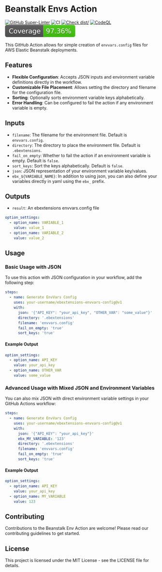 # Beanstalk Envs Action

[![GitHub Super-Linter](https://github.com/basal-luke/beanstalk-envs-action/actions/workflows/linter.yml/badge.svg)](https://github.com/super-linter/super-linter)
![CI](https://github.com/basal-luke/beanstalk-envs-action/actions/workflows/ci.yml/badge.svg)
[![Check dist/](https://github.com/basal-luke/beanstalk-envs-action/actions/workflows/check-dist.yml/badge.svg)](https://github.com/basal-luke/beanstalk-envs-action/actions/workflows/check-dist.yml)
[![CodeQL](https://github.com/basal-luke/beanstalk-envs-action/actions/workflows/codeql-analysis.yml/badge.svg)](https://github.com/basal-luke/beanstalk-envs-action/actions/workflows/codeql-analysis.yml)
[![Coverage](./badges/coverage.svg)](./badges/coverage.svg)

This GitHub Action allows for simple creation of `envvars.config` files for AWS
Elastic Beanstalk deployments.

## Features

- **Flexible Configuration**: Accepts JSON inputs and environment variable
  definitions directly in the workflow.
- **Customizable File Placement**: Allows setting the directory and filename for
  the configuration file.
- **Sorting**: Optionally sorts environment variable keys alphabetically.
- **Error Handling**: Can be configured to fail the action if any environment
  variable is empty.

## Inputs

- `filename`: The filename for the environment file. Default is
  `envvars.config`.
- `directory`: The directory to place the environment file. Default is
  `.ebextensions`.
- `fail_on_empty`: Whether to fail the action if an environment variable is
  empty. Default is `false`.
- `sort_keys`: Sort the keys alphabetically. Default is `false`.
- `json`: JSON representation of your environment variable key/values.
- `ebx_${VARIABLE_NAME}`: In addition to using json, you can also define your
  variables directly in yaml using the `ebx_` prefix.

## Outputs

- `result`: An ebextensions envvars.config file

```yaml
option_settings:
  - option_name: VARIABLE_1
    value: value_1
  - option_name: VARIABLE_2
    value: value_2
```

## Usage

### Basic Usage with JSON

To use this action with JSON configuration in your workflow, add the following
step:

```yaml
steps:
  - name: Generate EnvVars Config
    uses: your-username/ebextensions-envvars-config@v1
    with:
      json: '{"API_KEY": "your_api_key", "OTHER_VAR": "some_value"}'
      directory: '.ebextensions'
      filename: 'envvars.config'
      fail_on_empty: 'true'
      sort_keys: 'true'
```

#### Example Output

```yaml
option_settings:
  - option_name: API_KEY
    value: your_api_key
  - option_name: OTHER_VAR
    value: some_value
```

### Advanced Usage with Mixed JSON and Environment Variables

You can also mix JSON with direct environment variable settings in your GitHub
Actions workflow:

```yaml
steps:
  - name: Generate EnvVars Config
    uses: your-username/ebextensions-envvars-config@v1
    with:
      json: '{"API_KEY": "your_api_key"}'
      ebx_MY_VARIABLE: '123'
      directory: '.ebextensions'
      filename: 'envvars.config'
      fail_on_empty: 'true'
      sort_keys: 'true'
```

#### Example Output

```yaml
option_settings:
  - option_name: API_KEY
    value: your_api_key
  - option_name: MY_VARIABLE
    value: 123
```

## Contributing

Contributions to the Beanstalk Env Action are welcome! Please read our
contributing guidelines to get started.

## License

This project is licensed under the MIT License - see the LICENSE file for
details.
